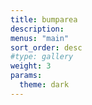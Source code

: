 ```yaml
---
title: bumparea
description:
menus: "main"
sort_order: desc
#type: gallery
weight: 3
params:
  theme: dark
---
```

